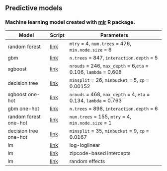 ## Predictive models

### Machine learning model created with [mlr](https://cran.r-project.org/web/packages/mlr/index.html) R package.


| Model     | Script | Parameters|
|-----------|--------|-----------|
| random forest| [link](https://github.com/kozaka93/InterpretableHouseSalePrices/tree/master/Models/PredictiveModels/mlr/randomforest)| `mtry` = 4, `num.trees` = 476, `min.node.size` = 6|
|gbm|[link](https://github.com/kozaka93/InterpretableHouseSalePrices/tree/master/Models/PredictiveModels/mlr/gbm)|`n.trees` = 847, `interaction.depth` = 5|
|xgboost|[link](https://github.com/kozaka93/InterpretableHouseSalePrices/tree/master/Models/PredictiveModels/mlr/xgboost)| `nrouds` = 246, `max_depth` = 6,`eta` = 0.106, `lambda` = 0.608|
|decision tree|[link](https://github.com/kozaka93/InterpretableHouseSalePrices/tree/master/Models/PredictiveModels/mlr/decisionTree)|`minsplit` = 26, `minbucket` = 5, `cp` = 0.00152|
|xgboost one-hot|[link](https://github.com/kozaka93/InterpretableHouseSalePrices/tree/master/Models/PredictiveModels/mlr/xgboost_onehot) |`nrouds` = 468, `max_depth` = 4, `eta` = 0.134, `lambda` = 0.763|
|gbm one-hot|[link](https://github.com/kozaka93/InterpretableHouseSalePrices/tree/master/Models/PredictiveModels/mlr/gbm_onehot) | `n.trees` = 898, `interaction.depth` = 6|
|random forest one-hot|[link](https://github.com/kozaka93/InterpretableHouseSalePrices/tree/master/Models/PredictiveModels/mlr/randomforest_onehot)|`num.trees` = 155, `mtry` = 4, `min.node.size` = 1|
|decision tree one-hot|[link](https://github.com/kozaka93/InterpretableHouseSalePrices/tree/master/Models/PredictiveModels/mlr/decisionTree_onehot)|`minsplit` = 35, `minbucket` = 9, `cp` = 0.0167|
|lm |[link](https://github.com/kozaka93/InterpretableHouseSalePrices/tree/master/Models/PredictiveModels/LinearModels)|log-loglinear|
|lm|[link](https://github.com/kozaka93/InterpretableHouseSalePrices/tree/master/Models/PredictiveModels/LinearModels)|zipcode-based intercepts|
|lm|[link](https://github.com/kozaka93/InterpretableHouseSalePrices/tree/master/Models/PredictiveModels/LinearModels)|random effects|






